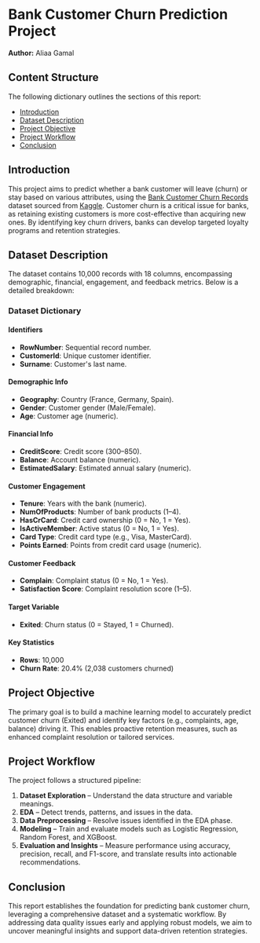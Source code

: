 # Bank Customer Churn Prediction Project

**Author:** Aliaa Gamal

## Content Structure
The following dictionary outlines the sections of this report:

- [Introduction](#introduction)
- [Dataset Description](#dataset-description)
- [Project Objective](#project-objective)
- [Project Workflow](#project-workflow)
- [Conclusion](#conclusion)

## Introduction
This project aims to predict whether a bank customer will leave (churn) or stay based on various attributes, using the [Bank Customer Churn Records](data/Customer-Churn-Records.csv) dataset sourced from [Kaggle](https://www.kaggle.com/datasets/radheshyamkollipara/bank-customer-churn/data). Customer churn is a critical issue for banks, as retaining existing customers is more cost-effective than acquiring new ones. By identifying key churn drivers, banks can develop targeted loyalty programs and retention strategies.

## Dataset Description
The dataset contains 10,000 records with 18 columns, encompassing demographic, financial, engagement, and feedback metrics. Below is a detailed breakdown:

### Dataset Dictionary

#### Identifiers
- **RowNumber**: Sequential record number.
- **CustomerId**: Unique customer identifier.
- **Surname**: Customer's last name.

#### Demographic Info
- **Geography**: Country (France, Germany, Spain).
- **Gender**: Customer gender (Male/Female).
- **Age**: Customer age (numeric).

#### Financial Info
- **CreditScore**: Credit score (300–850).
- **Balance**: Account balance (numeric).
- **EstimatedSalary**: Estimated annual salary (numeric).

#### Customer Engagement
- **Tenure**: Years with the bank (numeric).
- **NumOfProducts**: Number of bank products (1–4).
- **HasCrCard**: Credit card ownership (0 = No, 1 = Yes).
- **IsActiveMember**: Active status (0 = No, 1 = Yes).
- **Card Type**: Credit card type (e.g., Visa, MasterCard).
- **Points Earned**: Points from credit card usage (numeric).

#### Customer Feedback
- **Complain**: Complaint status (0 = No, 1 = Yes).
- **Satisfaction Score**: Complaint resolution score (1–5).

#### Target Variable
- **Exited**: Churn status (0 = Stayed, 1 = Churned).

#### Key Statistics
- **Rows**: 10,000  
- **Churn Rate**: 20.4% (2,038 customers churned)

## Project Objective
The primary goal is to build a machine learning model to accurately predict customer churn (Exited) and identify key factors (e.g., complaints, age, balance) driving it. This enables proactive retention measures, such as enhanced complaint resolution or tailored services.

## Project Workflow
The project follows a structured pipeline:
1. **Dataset Exploration** – Understand the data structure and variable meanings.
2. **EDA** – Detect trends, patterns, and issues in the data.
3. **Data Preprocessing** – Resolve issues identified in the EDA phase.
4. **Modeling** – Train and evaluate models such as Logistic Regression, Random Forest, and XGBoost.
5. **Evaluation and Insights** – Measure performance using accuracy, precision, recall, and F1-score, and translate results into actionable recommendations.

## Conclusion
This report establishes the foundation for predicting bank customer churn, leveraging a comprehensive dataset and a systematic workflow. By addressing data quality issues early and applying robust models, we aim to uncover meaningful insights and support data-driven retention strategies.